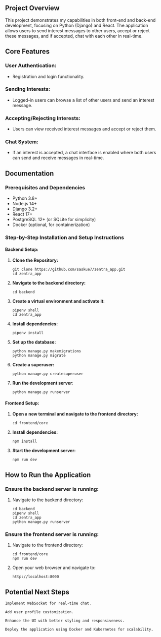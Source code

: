 ## Project Overview

This project demonstrates my capabilities in both front-end and back-end development, focusing on Python (Django) and React. The application allows users to send interest messages to other users, accept or reject these messages, and if accepted, chat with each other in real-time.

## Core Features

### User Authentication:
- Registration and login functionality.

### Sending Interests:
- Logged-in users can browse a list of other users and send an interest message.

### Accepting/Rejecting Interests:
- Users can view received interest messages and accept or reject them.

### Chat System:
- If an interest is accepted, a chat interface is enabled where both users can send and receive messages in real-time.

## Documentation

### Prerequisites and Dependencies

- Python 3.8+
- Node.js 14+
- Django 3.2+
- React 17+
- PostgreSQL 12+ (or SQLite for simplicity)
- Docker (optional, for containerization)

### Step-by-Step Installation and Setup Instructions

#### Backend Setup:

1. **Clone the Repository:**
   ```
   git clone https://github.com/saskue7/zentra_app.git
   cd zentra_app
   ```

2. **Navigate to the backend directory:**
   ```
   cd backend
   ```

3. **Create a virtual environment and activate it:**
   ```
   pipenv shell
   cd zentra_app
   ```

4. **Install dependencies:**
   ```
   pipenv install
   ```

5. **Set up the database:**
   ```
   python manage.py makemigrations
   python manage.py migrate
   ```

6. **Create a superuser:**
   ```
   python manage.py createsuperuser
   ```

7. **Run the development server:**
   ```
   python manage.py runserver
   ```

#### Frontend Setup:

1. **Open a new terminal and navigate to the frontend directory:**
   ```
   cd frontend/core
   ```

2. **Install dependencies:**
   ```
   npm install
   ```

3. **Start the development server:**
   ```
   npm run dev
   ```

## How to Run the Application

### Ensure the backend server is running:

1. Navigate to the backend directory:
   ```
   cd backend
   pipenv shell
   cd zentra_app
   python manage.py runserver
   ```

### Ensure the frontend server is running:

1. Navigate to the frontend directory:
   ```
   cd frontend/core
   npm run dev
   ```

2. Open your web browser and navigate to:
   ```
   http://localhost:8000
   ```

## Potential Next Steps
```
Implement WebSocket for real-time chat.
```
```
Add user profile customization.
```
```
Enhance the UI with better styling and responsiveness.
```
```
Deploy the application using Docker and Kubernetes for scalability.
```



